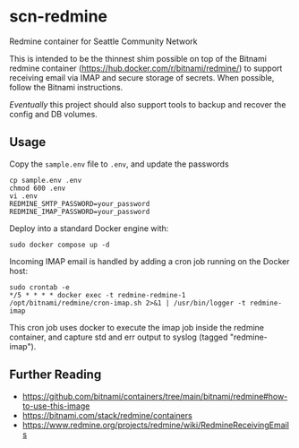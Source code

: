 # scn-redmine
Redmine container for Seattle Community Network

This is intended to be the thinnest shim possible on top of the Bitnami redmine container (https://hub.docker.com/r/bitnami/redmine/)
to support receiving email via IMAP and secure storage of secrets. When possible, follow the Bitnami instructions.

*Eventually* this project should also support tools to backup and recover the config and DB volumes.

## Usage

Copy the `sample.env` file to `.env`, and update the passwords
    
    cp sample.env .env
    chmod 600 .env
    vi .env
    REDMINE_SMTP_PASSWORD=your_password
    REDMINE_IMAP_PASSWORD=your_password

Deploy into a standard Docker engine with:
    
    sudo docker compose up -d
		
Incoming IMAP email is handled by adding a cron job running on the Docker host:

    sudo crontab -e
    */5 * * * * docker exec -t redmine-redmine-1 /opt/bitnami/redmine/cron-imap.sh 2>&1 | /usr/bin/logger -t redmine-imap
		
This cron job uses docker to execute the imap job inside the redmine container, and capture std and err output to syslog (tagged "redmine-imap").

## Further Reading

* https://github.com/bitnami/containers/tree/main/bitnami/redmine#how-to-use-this-image
* https://bitnami.com/stack/redmine/containers
* https://www.redmine.org/projects/redmine/wiki/RedmineReceivingEmails
